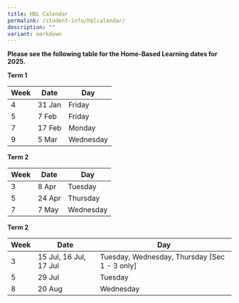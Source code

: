 ```yaml
---
title: HBL Calendar
permalink: /student-info/hblcalendar/
description: ""
variant: markdown
---
```

**Please see the following table for the Home-Based Learning dates for 2025.**

**Term 1**

| Week | Date | Day |
| -------- | -------- | -------- |
| 4     | 31 Jan     | Friday     |
| 5     | 7 Feb     | Friday     |
| 7    | 17 Feb    | Monday     |
| 9     | 5  Mar    | Wednesday     |

**Term 2**

| Week | Date | Day |
| -------- | -------- | -------- |
| 3     | 8 Apr     | Tuesday     |
| 5     | 24 Apr     | Thursday     |
| 7    | 7 May    | Wednesday     |

**Term 2**

| Week | Date | Day |
| -------- | -------- | -------- |
| 3     | 15 Jul, 16 Jul, 17 Jul     | Tuesday, Wednesday, Thursday [Sec 1 - 3 only]     |
| 5     | 29 Jul     | Tuesday     |
| 8    | 20 Aug    | Wednesday     |